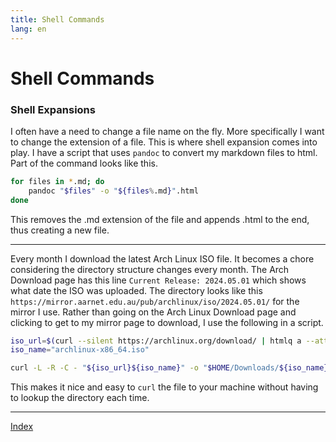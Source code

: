 ```yaml
---
title: Shell Commands
lang: en
---
```


# Shell Commands

### Shell Expansions

I often have a need to change a file name on the fly. More specifically I want
to change the extension of a file. This is where shell expansion comes into
play. I have a script that uses `pandoc` to convert my markdown files to html. Part of the command looks like this.

```sh
for files in *.md; do
    pandoc "$files" -o "${files%.md}".html
done

```
This removes the .md extension of the file and appends .html to the end, thus creating a new file.

---

Every month I download the latest Arch Linux ISO file. It becomes a chore considering the directory structure changes every month.  The Arch Download page has this line `Current Release: 2024.05.01` which shows what date the ISO was uploaded. The directory looks like this `https://mirror.aarnet.edu.au/pub/archlinux/iso/2024.05.01/` for the mirror I use. Rather than going on the Arch Linux Download page and clicking to get to my mirror page to download, I use the following in a script. 

```sh
iso_url=$(curl --silent https://archlinux.org/download/ | htmlq a --attribute href | grep "aarnet")
iso_name="archlinux-x86_64.iso"

curl -L -R -C - "${iso_url}${iso_name}" -o "$HOME/Downloads/${iso_name}"
```
This makes it nice and easy to `curl` the file to your machine without having to lookup the directory each time.

---

[Index](index.md)
